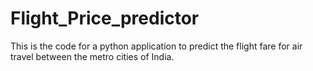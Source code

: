 # Flight_Price_predictor

This is the code for a python application to predict the flight fare for air travel between the metro cities of India.
